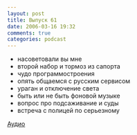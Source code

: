 ```yaml
---
layout: post
title: Выпуск 61
date: 2006-03-16 19:32
comments: true
categories: podcast
---
```


- насоветовали вы мне
- второй набор и тормоз из сапорта
- чудо программостроения
- опять общаемся с русским сервисом
- ураган и отключение света
- быть или не быть фоновой музыке
- вопрос про подсаживание и суды
- встреча с полицей по серьезному

[Аудио](https://podcast.umputun.com/media/ump_podcast61.mp3)
<audio src="https://podcast.umputun.com/media/ump_podcast61.mp3" preload="none">